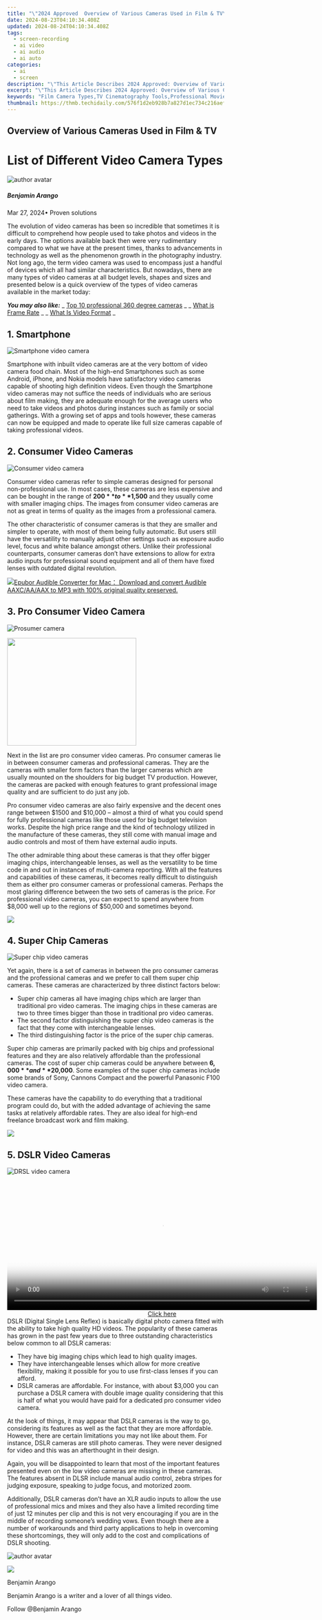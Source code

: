 ```yaml
---
title: "\"2024 Approved  Overview of Various Cameras Used in Film & TV\""
date: 2024-08-23T04:10:34.408Z
updated: 2024-08-24T04:10:34.408Z
tags: 
  - screen-recording
  - ai video
  - ai audio
  - ai auto
categories: 
  - ai
  - screen
description: "\"This Article Describes 2024 Approved: Overview of Various Cameras Used in Film & TV\""
excerpt: "\"This Article Describes 2024 Approved: Overview of Various Cameras Used in Film & TV\""
keywords: "Film Camera Types,TV Cinematography Tools,Professional Movie Cameras,Digital TV Camera Systems,CinePhotography Overview,TV Filming Equipment,Film & TV Camera Guide"
thumbnail: https://thmb.techidaily.com/576f1d2eb928b7a827d1ec734c216aef4f0582c102001532905c0076072bec26.jpg
---
```


## Overview of Various Cameras Used in Film & TV

# List of Different Video Camera Types

![author avatar](https://images.wondershare.com/filmora/article-images/benjamin-arango-author.jpg)

##### Benjamin Arango

 Mar 27, 2024• Proven solutions

 The evolution of video cameras has been so incredible that sometimes it is difficult to comprehend how people used to take photos and videos in the early days. The options available back then were very rudimentary compared to what we have at the present times, thanks to advancements in technology as well as the phenomenon growth in the photography industry. Not long ago, the term video camera was used to encompass just a handful of devices which all had similar characteristics. But nowadays, there are many types of video cameras at all budget levels, shapes and sizes and presented below is a quick overview of the types of video cameras available in the market today:

 **_You may also like:_**
_ [Top 10 professional 360 degree cameras](https://tools.techidaily.com/wondershare/filmora/download/) _
_ [What is Frame Rate](https://tools.techidaily.com/wondershare/filmora/download/) _
_ [What Is Video Format](https://tools.techidaily.com/wondershare/filmora/download/) _

## 1. Smartphone

![Smartphone video camera](https://images.wondershare.com/filmora/article-images/iphone-7-plus-dual-camera.jpg)

 Smartphone with inbuilt video cameras are at the very bottom of video camera food chain. Most of the high-end Smartphones such as some Android, iPhone, and Nokia models have satisfactory video cameras capable of shooting high definition videos. Even though the Smartphone video cameras may not suffice the needs of individuals who are serious about film making, they are adequate enough for the average users who need to take videos and photos during instances such as family or social gatherings. With a growing set of apps and tools however, these cameras can now be equipped and made to operate like full size cameras capable of taking professional videos.

## 2. Consumer Video Cameras

![Consumer video camera](https://images.wondershare.com/filmora/article-images/consumer-camera-image.jpg)

 Consumer video cameras refer to simple cameras designed for personal non-professional use. In most cases, these cameras are less expensive and can be bought in the range of **$200** to **$1,500** and they usually come with smaller imaging chips. The images from consumer video cameras are not as great in terms of quality as the images from a professional camera.

 The other characteristic of consumer cameras is that they are smaller and simpler to operate, with most of them being fully automatic. But users still have the versatility to manually adjust other settings such as exposure audio level, focus and white balance amongst others. Unlike their professional counterparts, consumer cameras don’t have extensions to allow for extra audio inputs for professional sound equipment and all of them have fixed lenses with outdated digital revolution.

<!-- affiliate ads begin -->
<a href="https://secure.2checkout.com/order/checkout.php?PRODS=4713565&QTY=1&AFFILIATE=108875&CART=1"><img src="https://www.epubor.com/images/uppic/audible-converter-interface.png" border="0">Epubor Audible Converter for Mac： Download and convert Audible AAXC/AA/AAX to MP3 with 100% original quality preserved.</a>
<!-- affiliate ads end -->
## 3. Pro Consumer Video Camera

![Prosumer camera](https://images.wondershare.com/filmora/article-images/prosumer-video-camera.jpg)

<!-- affiliate ads begin -->
<a href="https://boody-eco-wear.pxf.io/c/5597632/1567905/13846" target="_top" id="1567905"><img src="//a.impactradius-go.com/display-ad/13846-1567905" border="0" alt="" width="300" height="250"/></a><img height="0" width="0" src="https://imp.pxf.io/i/5597632/1567905/13846" style="position:absolute;visibility:hidden;" border="0" />
<!-- affiliate ads end -->
 Next in the list are pro consumer video cameras. Pro consumer cameras lie in between consumer cameras and professional cameras. They are the cameras with smaller form factors than the larger cameras which are usually mounted on the shoulders for big budget TV production. However, the cameras are packed with enough features to grant professional image quality and are sufficient to do just any job.

 Pro consumer video cameras are also fairly expensive and the decent ones range between $1500 and $10,000 – almost a third of what you could spend for fully professional cameras like those used for big budget television works. Despite the high price range and the kind of technology utilized in the manufacture of these cameras, they still come with manual image and audio controls and most of them have external audio inputs.

 The other admirable thing about these cameras is that they offer bigger imaging chips, interchangeable lenses, as well as the versatility to be time code in and out in instances of multi-camera reporting. With all the features and capabilities of these cameras, it becomes really difficult to distinguish them as either pro consumer cameras or professional cameras. Perhaps the most glaring difference between the two sets of cameras is the price. For professional video cameras, you can expect to spend anywhere from $8,000 well up to the regions of $50,000 and sometimes beyond.

<!-- affiliate ads begin -->
<a href="https://store.nero.com/order/checkout.php?PRODS=22889392&QTY=1&AFFILIATE=108875&CART=1"><img src="http://webstatic.nero.com/nero2015-com-wAssets/img/affiliate/media/banner728-90eng.jpg" border="0"></a>
<!-- affiliate ads end -->
## 4. Super Chip Cameras

![Super chip video cameras](https://images.wondershare.com/filmora/article-images/super-chip-camera.jpg)

 Yet again, there is a set of cameras in between the pro consumer cameras and the professional cameras and we prefer to call them super chip cameras. These cameras are characterized by three distinct factors below:

* Super chip cameras all have imaging chips which are larger than traditional pro video cameras. The imaging chips in these cameras are two to three times bigger than those in traditional pro video cameras.
* The second factor distinguishing the super chip video cameras is the fact that they come with interchangeable lenses.
* The third distinguishing factor is the price of the super chip cameras.

 Super chip cameras are primarily packed with big chips and professional features and they are also relatively affordable than the professional cameras. The cost of super chip cameras could be anywhere between **$6,000** and **$20,000**. Some examples of the super chip cameras include some brands of Sony, Cannons Compact and the powerful Panasonic F100 video camera.

 These cameras have the capability to do everything that a traditional program could do, but with the added advantage of achieving the same tasks at relatively affordable rates. They are also ideal for high-end freelance broadcast work and film making.

<!-- affiliate ads begin -->
<a href="https://store.massmailsoftware.com/order/checkout.php?PRODS=1047974&QTY=1&AFFILIATE=108875&CART=1"><img src="https://secure.avangate.com/images/merchant/dc87c13749315c7217cdc4ac692e704c/banera_for_partners-04_%281%29.jpg" border="0"></a>
<!-- affiliate ads end -->
## 5. DSLR Video Cameras

![DRSL video camera](https://images.wondershare.com/filmora/article-images/dslr-camera-full-rig.jpg)

<!-- affiliate ads begin -->
<span id="1993650">
					<video width="720" height="300" style="cursor:pointer"
           poster="//a.impactradius-go.com/display-clicktoplayimage/1993650.jpeg"
           onclick="if(!this.playClicked){this.play();this.setAttribute('controls',true);this.playClicked=true;}">
	   <source src="//a.impactradius-go.com/display-ad/22993-1993650">
	   <img src="//a.impactradius-go.com/display-clicktoplayimage/1993650.jpeg" style="border: none; height: 100%; width: 100%; object-fit: contain">
	</video>
	<div style="width:720px;text-align:center"><a href="javascript:window.open(decodeURIComponent('https%3A%2F%2Fhomestyler.sjv.io%2Fc%2F5597632%2F1993650%2F22993'), '_blank');void(0);">Click here</a></div>
</span>
<img height="0" width="0" src="https://imp.pxf.io/i/5597632/1993650/22993" style="position:absolute;visibility:hidden;" border="0" />
<!-- affiliate ads end -->
 DSLR (Digital Single Lens Reflex) is basically digital photo camera fitted with the ability to take high quality HD videos. The popularity of these cameras has grown in the past few years due to three outstanding characteristics below common to all DSLR cameras:

* They have big imaging chips which lead to high quality images.
* They have interchangeable lenses which allow for more creative flexibility, making it possible for you to use first-class lenses if you can afford.
* DSLR cameras are affordable. For instance, with about $3,000 you can purchase a DSLR camera with double image quality considering that this is half of what you would have paid for a dedicated pro consumer video camera.

 At the look of things, it may appear that DSLR cameras is the way to go, considering its features as well as the fact that they are more affordable. However, there are certain limitations you may not like about them. For instance, DSLR cameras are still photo cameras. They were never designed for video and this was an afterthought in their design.

 Again, you will be disappointed to learn that most of the important features presented even on the low video cameras are missing in these cameras. The features absent in DLSR include manual audio control, zebra stripes for judging exposure, speaking to judge focus, and motorized zoom.

 Additionally, DSLR cameras don’t have an XLR audio inputs to allow the use of professional mics and mixes and they also have a limited recording time of just 12 minutes per clip and this is not very encouraging if you are in the middle of recording someone’s wedding vows. Even though there are a number of workarounds and third party applications to help in overcoming these shortcomings, they will only add to the cost and complications of DSLR shooting.

![author avatar](https://images.wondershare.com/filmora/article-images/benjamin-arango-author.jpg)

<!-- affiliate ads begin -->
<a href="https://shop.incomedia.eu/order/checkout.php?PRODS=14095146&QTY=1&AFFILIATE=108875&CART=1"><img src="https://secure.2checkout.com/images/merchant/8b6cc3ee5ec407721ce3bf5ff4c0f56b/PRO_BUY_728x90-EN.jpg" border="0"></a>
<!-- affiliate ads end -->
Benjamin Arango

Benjamin Arango is a writer and a lover of all things video.

Follow @Benjamin Arango


<ins class="adsbygoogle"
     style="display:block"
     data-ad-format="autorelaxed"
     data-ad-client="ca-pub-7571918770474297"
     data-ad-slot="1223367746"></ins>



<ins class="adsbygoogle"
     style="display:block"
     data-ad-client="ca-pub-7571918770474297"
     data-ad-slot="8358498916"
     data-ad-format="auto"
     data-full-width-responsive="true"></ins>







